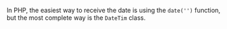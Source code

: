 In PHP, the easiest way to receive the date is using the `date('')` function, but the most complete way is the `DateTim` class.